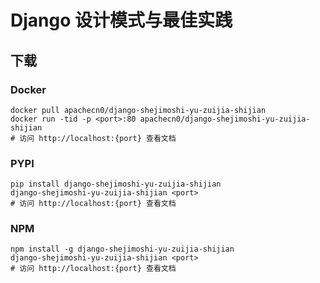 # Django 设计模式与最佳实践

## 下载

### Docker

```
docker pull apachecn0/django-shejimoshi-yu-zuijia-shijian
docker run -tid -p <port>:80 apachecn0/django-shejimoshi-yu-zuijia-shijian
# 访问 http://localhost:{port} 查看文档
```

### PYPI

```
pip install django-shejimoshi-yu-zuijia-shijian
django-shejimoshi-yu-zuijia-shijian <port>
# 访问 http://localhost:{port} 查看文档
```

### NPM

```
npm install -g django-shejimoshi-yu-zuijia-shijian
django-shejimoshi-yu-zuijia-shijian <port>
# 访问 http://localhost:{port} 查看文档
```